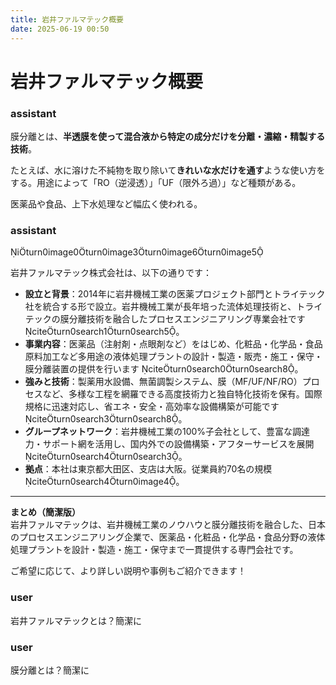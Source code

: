 ```yaml
---
title: 岩井ファルマテック概要
date: 2025-06-19 00:50
---
```


# 岩井ファルマテック概要

### assistant  

膜分離とは、**半透膜を使って混合液から特定の成分だけを分離・濃縮・精製する技術**。  

たとえば、水に溶けた不純物を取り除いて**きれいな水だけを通す**ような使い方をする。用途によって「RO（逆浸透）」「UF（限外ろ過）」など種類がある。  

医薬品や食品、上下水処理など幅広く使われる。

### assistant  

iturn0image0turn0image3turn0image6turn0image5

岩井ファルマテック株式会社は、以下の通りです：

- **設立と背景**：2014年に岩井機械工業の医薬プロジェクト部門とトライテック社を統合する形で設立。岩井機械工業が長年培った流体処理技術と、トライテックの膜分離技術を融合したプロセスエンジニアリング専業会社です citeturn0search1turn0search5。  
- **事業内容**：医薬品（注射剤・点眼剤など）をはじめ、化粧品・化学品・食品原料加工など多用途の液体処理プラントの設計・製造・販売・施工・保守・膜分離装置の提供を行います citeturn0search0turn0search8。  
- **強みと技術**：製薬用水設備、無菌調製システム、膜（MF/UF/NF/RO）プロセスなど、多様な工程を網羅できる高度技術力と独自特化技術を保有。国際規格に迅速対応し、省エネ・安全・高効率な設備構築が可能です citeturn0search3turn0search8。  
- **グループネットワーク**：岩井機械工業の100%子会社として、豊富な調達力・サポート網を活用し、国内外での設備構築・アフターサービスを展開 citeturn0search4turn0search3。  
- **拠点**：本社は東京都大田区、支店は大阪。従業員約70名の規模 citeturn0search4turn0image4。

---

**まとめ（簡潔版）**  
岩井ファルマテックは、岩井機械工業のノウハウと膜分離技術を融合した、日本のプロセスエンジニアリング企業で、医薬品・化粧品・化学品・食品分野の液体処理プラントを設計・製造・施工・保守まで一貫提供する専門会社です。

ご希望に応じて、より詳しい説明や事例もご紹介できます！

### user  

岩井ファルマテックとは？簡潔に

### user  

膜分離とは？簡潔に
